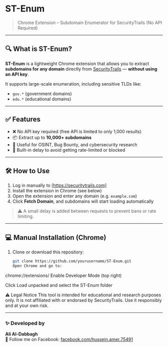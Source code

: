 # ST-Enum

> Chrome Extension – Subdomain Enumerator for SecurityTrails (No API Required)

---

## 🔍 What is ST-Enum?

**ST-Enum** is a lightweight Chrome extension that allows you to extract **subdomains for any domain** directly from [SecurityTrails](https://securitytrails.com) — **without using an API key**.

It supports large-scale enumeration, including sensitive TLDs like:

- `gov.*` (government domains)  
- `edu.*` (educational domains)

---

## ✅ Features

- ❌ No API key required (free API is limited to only 1,000 results)
- 📦 Extract up to **10,000+ subdomains**
- 🧠 Useful for OSINT, Bug Bounty, and cybersecurity research
- 🐢 Built-in delay to avoid getting rate-limited or blocked

---

## 🛠️ How to Use

1. Log in manually to [https://securitytrails.com]
2. Install the extension in Chrome (see below)
3. Open the extension and enter any domain (e.g. `example.com`)
4. Click **Fetch Domain**, and subdomains will start loading automatically

> ⚠️ A small delay is added between requests to prevent bans or rate limiting.

---

## 💻 Manual Installation (Chrome)

1. Clone or download this repository:
   ```bash
   git clone https://github.com/yourusername/ST-Enum.git
   Open Chrome and go to:
chrome://extensions/
Enable Developer Mode (top right)

Click Load unpacked and select the ST-Enum folder

⚠️ Legal Notice
This tool is intended for educational and research purposes only.
It is not affiliated with or endorsed by SecurityTrails.
Use it responsibly and at your own risk.

---

### ✨ Developed by

**Ali Al-Dabbagh**  
📍 Follow me on Facebook: [facebook.com/hussein.amer.75491](https://www.facebook.com/hussein.amer.75491/)
